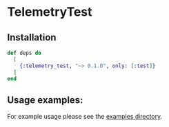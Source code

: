 # TelemetryTest

## Installation

```elixir
def deps do
  [
    {:telemetry_test, "~> 0.1.0", only: [:test]}
  ]
end
```

## Usage examples:

For example usage please see the [examples directory](https://github.com/highmobility/telemetry_test/tree/main/test/examples).

